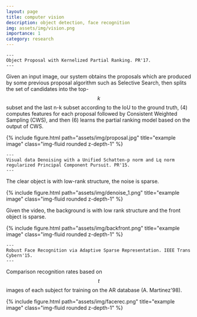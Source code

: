 ```yaml
---
layout: page
title: computer vision
description: object detection, face recognition
img: assets/img/vision.png
importance: 1
category: research
---
```


    ---
    Object Proposal with Kernelized Partial Ranking. PR'17.
    ---

Given an input image, our system obtains the proposals which are produced by some previous proposal algorithm such as Selective Search, then splits the set of
candidates into the top-$$k$$ subset and the last n-k subset according to the IoU to the ground truth, (4)
computes features for each proposal followed by Consistent Weighted Sampling (CWS), and then (6) learns the
partial ranking model based on the output of CWS.

<div class="row">
    <div class="col-sm mt-3 mt-md-0">
        {% include figure.html path="assets/img/proposal.jpg" title="example image" class="img-fluid rounded z-depth-1" %}
    </div>
</div>

    ---
    Visual data Denoising with a Unified Schatten-p norm and Lq norm regularized Principal Component Pursuit. PR'15.
    ---


The clear object is with low-rank structure, the noise is sparse.
<div class="row">
    <div class="col-sm mt-3 mt-md-0">
        {% include figure.html path="assets/img/denoise_1.png" title="example image" class="img-fluid rounded z-depth-1" %}
    </div>
</div>
<div class="caption">

</div>

Given the video, the background is with low rank structure and the front object is sparse.
<div class="row">
    <div class="col-sm mt-3 mt-md-0">
        {% include figure.html path="assets/img/backfront.png" title="example image" class="img-fluid rounded z-depth-1" %}
    </div>
</div>
<div class="caption">
    
</div>


    ---
    Robust Face Recognition via Adaptive Sparse Representation. IEEE Trans Cybern'15.
    ---

 Comparison recognition rates based on $$t$$ images of each subject for training on the AR database (A. Martinez'98).

<div class="row">
    <div class="col-sm mt-3 mt-md-0">
        {% include figure.html path="assets/img/facerec.png" title="example image" class="img-fluid rounded z-depth-1" %}
    </div>
</div>
